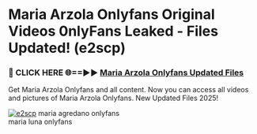 # Maria Arzola Onlyfans Original Videos 0nlyFans Leaked - Files Updated! (e2scp)

<h3>🔴 CLICK HERE 🌐==►► <a href="https://best4dudes.click/HH4t6V" rel="nofollow">Maria Arzola Onlyfans Updated Files</a></h3>

Get Maria Arzola Onlyfans and all content. Now you can access all videos and pictures of Maria Arzola Onlyfans. New Updated Files 2025!

[![e2scp](https://github.com/user-attachments/assets/8c521d6e-e6e3-4a75-9320-d58ab9d79d5b)](https://best4dudes.click/HH4t6V)
maria agredano onlyfans<br>
maria luna onlyfans